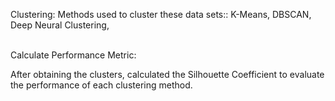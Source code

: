  Clustering:
Methods used to cluster these data sets::
 K-Means,
 DBSCAN,
 Deep Neural Clustering,

<br>
Calculate Performance Metric:

After obtaining the clusters, calculated the Silhouette Coefficient to evaluate the performance of each clustering method.
